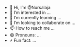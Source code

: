 - 👋 Hi, I’m @Nursalaja
- 👀 I’m interested in ...
- 🌱 I’m currently learning ...
- 💞️ I’m looking to collaborate on ...
- 📫 How to reach me ...
- 😄 Pronouns: ...
- ⚡ Fun fact: ...

<!---
Nursalaja/Nursalaja is a ✨ special ✨ repository because its `README.md` (this file) appears on your GitHub profile.
You can click the Preview link to take a look at your changes.
--->
